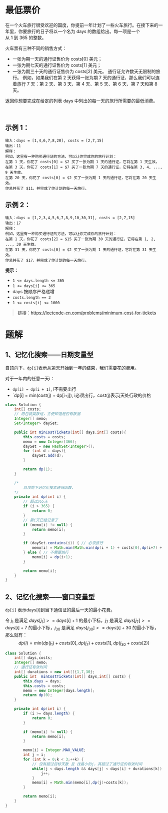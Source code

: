 # 最低票价
在一个火车旅行很受欢迎的国度，你提前一年计划了一些火车旅行。在接下来的一年里，你要旅行的日子将以一个名为 days 的数组给出。每一项是一个从 1 到 365 的整数。

火车票有三种不同的销售方式：

- 一张为期一天的通行证售价为 costs[0] 美元；
- 一张为期七天的通行证售价为 costs[1] 美元；
- 一张为期三十天的通行证售价为 costs[2] 美元。
通行证允许数天无限制的旅行。 例如，如果我们在第 2 天获得一张为期 7 天的通行证，那么我们可以连着旅行 7 天：第 2 天、第 3 天、第 4 天、第 5 天、第 6 天、第 7 天和第 8 天。

返回你想要完成在给定的列表 days 中列出的每一天的旅行所需要的最低消费。

 

## 示例 1：
```
输入：days = [1,4,6,7,8,20], costs = [2,7,15]
输出：11
解释： 
例如，这里有一种购买通行证的方法，可以让你完成你的旅行计划：
在第 1 天，你花了 costs[0] = $2 买了一张为期 1 天的通行证，它将在第 1 天生效。
在第 3 天，你花了 costs[1] = $7 买了一张为期 7 天的通行证，它将在第 3, 4, ..., 9 天生效。
在第 20 天，你花了 costs[0] = $2 买了一张为期 1 天的通行证，它将在第 20 天生效。
你总共花了 $11，并完成了你计划的每一天旅行。
```

## 示例 2：
```
输入：days = [1,2,3,4,5,6,7,8,9,10,30,31], costs = [2,7,15]
输出：17
解释：
例如，这里有一种购买通行证的方法，可以让你完成你的旅行计划： 
在第 1 天，你花了 costs[2] = $15 买了一张为期 30 天的通行证，它将在第 1, 2, ..., 30 天生效。
在第 31 天，你花了 costs[0] = $2 买了一张为期 1 天的通行证，它将在第 31 天生效。 
你总共花了 $17，并完成了你计划的每一天旅行。
```

**提示：**

- `1 <= days.length <= 365`
- `1 <= days[i] <= 365`
- days 按顺序严格递增
- `costs.length == 3`
- `1 <= costs[i] <= 1000`

> 链接：https://leetcode-cn.com/problems/minimum-cost-for-tickets

# 题解
## 1、记忆化搜索——日期变量型
自顶向下，`dp[i]`表示从第天开始到一年的结束，我们需要花的费用。

对于一年内的任意一天i：

- `dp[i] = dp[i + 1]`, i不需要出行
- `dp[i] = min(cost(j) + dp[i+j]), i必须出行，cost(j)表示j天处行政的价格


```Java
class Solution {
    int[] costs;
    // 用包装类数组，方便知道是否有数据
    Integer[] memo;
    Set<Integer> daySet;

    public int minCostTickets(int[] days,int[] costs){
        this.costs = costs;
        memo = new Integer[366];
        daySet = new HashSet<Integer>();
        for (int d : days){
            daySet.add(d);
        }

        return dp(1);
    }

    /*
        自顶向下记忆化搜索递归函数，
    */
    private int dp(int i) {
        // 超过365天
        if (i > 365) {
            return 0;
        }
        // 第i天已经记录了
        if (memo[i] != null) {
            return memo[i];
        }

        if (daySet.contains(i)) { // 必须旅行
            memo[i] = Math.min(Math.min(dp(i + 1) + costs[0],dp(i+7) + costs[1]),dp(i + 30) + costs[2]);
        } else { // 不需要旅行
            memo[i] = dp(i+1);
        }

        return memo[i];
    }
}
```
## 2、记忆化搜索——窗口变量型
`dp[i]` 表示days[i]到当下通信证的最后一天的最小花费。

令 $j_1$ 是满足 $\textit{days}[j_1] >= \textit{days}[i] + 1$ 的最小下标，$j_7$ 是满足 $\textit{days}[j_7] >= \textit{days}[i] + 7$ 的最小下标，$j_{30}$ 是满足 $\textit{days}[j_{30}] >= \textit{days}[i] + 30$ 的最小下标，那么就有：
$$
dp(i) = min(dp(j_1)+ costs[0],dp(j_7) + costs[1],dp(j_{30}+costs[2)) 
$$

```java
class Solution {
    int[] days,costs;
    Integer[] memo;
    // 通行证有效时间
    int[] durations = new int[]{1,7,30};
    public int  minCostTickets(int[] days,int[] costs) {
        this.days = days;
        this.costs = costs;
        memo = new Integer[days.length];
        return dp(0);
    }

    private int dp(int i) {
        if (i >= days.length) {
            return 0;
        }

        if (memo[i] != null) {
            return memo[i];
        }

        memo[i] = Integer.MAX_VALUE;
        int j = i;
        for (int k = 0;k < 3;++k) {
            // 没有超过目标天数 且 找最小的j，其超过了通行证的有效时间
            while(j < days.length && days[j] < days[i] + durations[k]) {
                j++;
            }
            memo[i] = Math.min(memo[i],dp(j)+costs[k]);
        }

        return memo[i];
    }
}

```